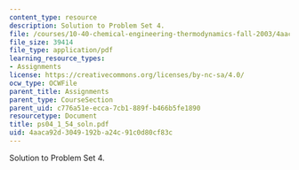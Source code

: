 ```yaml
---
content_type: resource
description: Solution to Problem Set 4.
file: /courses/10-40-chemical-engineering-thermodynamics-fall-2003/4aaca92d3049192ba24c91c0d80cf83c_ps04_1_54_soln.pdf
file_size: 39414
file_type: application/pdf
learning_resource_types:
- Assignments
license: https://creativecommons.org/licenses/by-nc-sa/4.0/
ocw_type: OCWFile
parent_title: Assignments
parent_type: CourseSection
parent_uid: c776a51e-ecca-7cb1-889f-b466b5fe1890
resourcetype: Document
title: ps04_1_54_soln.pdf
uid: 4aaca92d-3049-192b-a24c-91c0d80cf83c
---
```

Solution to Problem Set 4.
